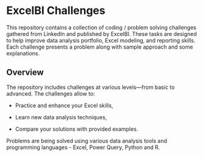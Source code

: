 # ExcelBI Challenges
This repository contains a collection of coding / problem solving challenges gathered from LinkedIn and published by ExcelBI. These tasks are designed to help improve data analysis portfolio, Excel modeling, and reporting skills. Each challenge presents a problem along with sample approach and some explanations.

## Overview
The repository includes challenges at various levels—from basic to advanced. The challenges allow to:

* Practice and enhance your Excel skills,

* Learn new data analysis techniques,

* Compare your solutions with provided examples.

Problems are being solved using various data analysis tools and programming languages - Excel, Power Query, Python and R.

